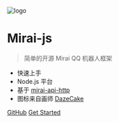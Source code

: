 <!-- _coverpage.md -->

![logo](/logo/mirai.svg)

# Mirai-js

> 简单的开源 Mirai QQ 机器人框架

- 快速上手
- Node.js 平台
- 基于 [mirai-api-http](https://github.com/project-mirai/mirai-api-http)
- 图标来自画师 [DazeCake](https://github.com/DazeCake)

[GitHub](https://github.com/drinkal/Mirai-js)
[Get Started](Preparation.md)

<!-- 背景图片 -->

<!-- ![](_media/bg.png) -->

<!-- 背景色 -->

<!-- ![color](#f0f0f0) -->